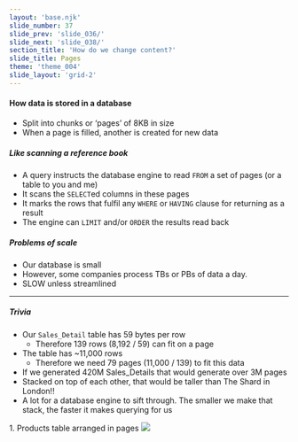 ```yaml
---
layout: 'base.njk'
slide_number: 37
slide_prev: 'slide_036/'
slide_next: 'slide_038/'
section_title: 'How do we change content?'
slide_title: Pages
theme: 'theme_004'
slide_layout: 'grid-2'
---
```


<section class="slide__text">

#### How data is stored in a database
- Split into chunks or ‘pages’ of 8KB in size
- When a page is filled, another is created for new data

##### Like scanning a reference book
- A query instructs the database engine to read `FROM` a 
set of pages (or a table to you and me)
- It scans the `SELECT`ed columns in these pages 
- It marks the rows that fulfil any `WHERE` or `HAVING` clause
for returning as a result
- The engine can `LIMIT` and/or `ORDER` the results read back

##### Problems of scale
- Our database is small
- However, some companies process TBs or PBs of data a day.
- SLOW unless streamlined

<hr />

##### Trivia
- Our `Sales_Detail` table has 59 bytes per row
    - Therefore 139 rows (8,192 / 59) can fit on a page
- The table has ~11,000 rows
    - Therefore we need 79 pages (11,000 / 139) to fit this data
- If we generated 420M Sales_Details that would generate over 3M pages
- Stacked on top of each other, that would be taller than The Shard in London!!
- A lot for a database engine to sift through.  The smaller we make that stack, the faster it makes querying for us

</section>

<section class="slide__images">
<caption>1. Products table arranged in pages</caption>
<img src="{{ '../../images/004_Pages_Example.png' | url }}" />


</section>
